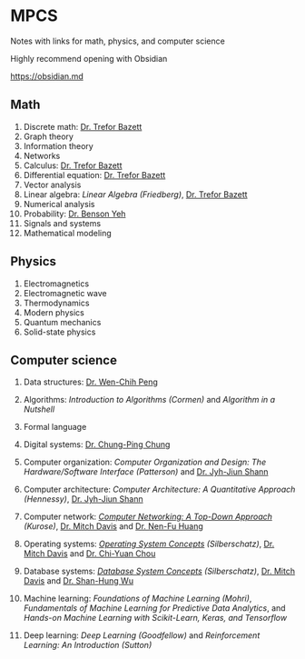 # MPCS
Notes with links for math, physics, and computer science

Highly recommend opening with Obsidian

https://obsidian.md

## Math
1. Discrete math: [Dr. Trefor Bazett](https://www.youtube.com/playlist?list=PLHXZ9OQGMqxersk8fUxiUMSIx0DBqsKZS)
2. Graph theory
3. Information theory
4. Networks
5. Calculus:  [Dr. Trefor Bazett](https://www.youtube.com/c/DrTreforBazett/playlists)
6. Differential equation: [Dr. Trefor Bazett](https://www.youtube.com/c/DrTreforBazett/playlists)
7. Vector analysis
8. Linear algebra: *Linear Algebra (Friedberg)*, [Dr. Trefor Bazett](https://www.youtube.com/playlist?list=PLHXZ9OQGMqxfUl0tcqPNTJsb7R6BqSLo6)
9. Numerical analysis
10. Probability: [Dr. Benson Yeh](https://www.youtube.com/playlist?list=PLw9fh2FrjAqu1Gj_WznO-humCJT-OB2zF)
11. Signals and systems
12. Mathematical modeling

## Physics
1. Electromagnetics
2. Electromagnetic wave
3. Thermodynamics
4. Modern physics
5. Quantum mechanics
6. Solid-state physics

## Computer science
1. Data structures: [Dr. Wen-Chih Peng](https://www.youtube.com/watch?v=3503j2L6qNA&list=PLj6E8qlqmkFusQlwukXMUDVdYfd7oPyr3)
   
2. Algorithms: *Introduction to Algorithms (Cormen)* and *Algorithm in a Nutshell*
   
3. Formal language
   
4. Digital systems: [Dr. Chung-Ping Chung](https://www.youtube.com/watch?v=jB5jShUS6mg&list=PLj6E8qlqmkFvLrTINWmRqmc4ORb6ZOvnX)
   
5. Computer organization: *Computer Organization and Design: The Hardware/Software Interface (Patterson)* and [Dr. Jyh-Jiun Shann](https://www.youtube.com/playlist?list=PLQVlxVRlwkisVMS7BjfJoI3A748wp_kSx)
   
6. Computer architecture: *Computer Architecture: A Quantitative Approach (Hennessy)*, [Dr. Jyh-Jiun Shann](https://www.youtube.com/watch?v=xNMmBXzjPb4&list=PLj6E8qlqmkFuNeStWpmAZh0Uq1-8Y8PeL)
   
7. Computer network: *[Computer Networking: A Top-Down Approach](http://gaia.cs.umass.edu/kurose_ross/index.php) (Kurose)*, [Dr. Mitch Davis](https://www.youtube.com/watch?v=csBg_ISJGnA&list=PLW1yb8L3S1njNqzXgaxUAgAxscBef1RfV) and [Dr. Nen-Fu Huang](https://www.youtube.com/watch?v=gyp2r3FZ_Y8&list=PLS0SUwlYe8cxktXNovos9xleroaWyb-z5)
   
8. Operating systems: *[Operating System Concepts](https://codex.cs.yale.edu/avi/os-book/OS10/index.html) (Silberschatz)*, [Dr. Mitch Davis](https://www.youtube.com/watch?v=zJTqTs7Ujr8&list=PLW1yb8L3S1ngGmtKlI5XYcTNQQ1r3xZvq) and [Dr. Chi-Yuan Chou](https://www.youtube.com/playlist?list=PL9jciz8qz_zyO55qECi2PD3k6lgxluYEV)
9. Database systems: *[Database System Concepts](https://db-book.com) (Silberschatz)*, [Dr. Mitch Davis](https://www.youtube.com/watch?v=HqD6sJDNadw&list=PLW1yb8L3S1ngmEQ3q9BsI9Mf37BRahkch) and [Dr. Shan-Hung Wu](https://www.youtube.com/watch?v=h2-S2B9tRk0&list=PLS0SUwlYe8cyln89Srqmmlw42CiCBT6Zn)
10. Machine learning: *Foundations of Machine Learning (Mohri)*, *Fundamentals of Machine Learning for Predictive Data Analytics*, and *Hands-on Machine Learning with Scikit-Learn, Keras, and Tensorflow*
11. Deep learning: *Deep Learning (Goodfellow)* and *Reinforcement Learning: An Introduction (Sutton)*
